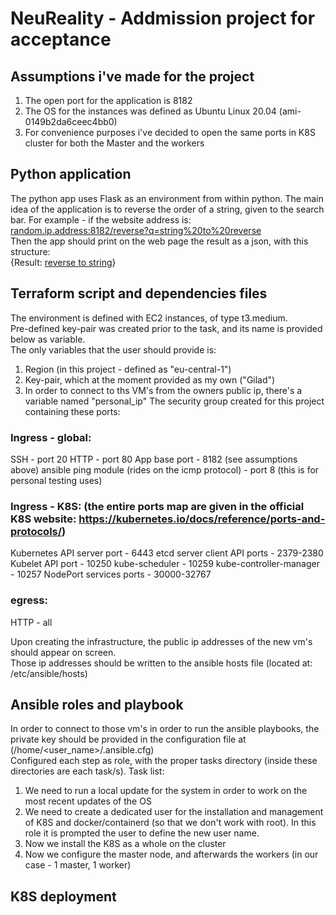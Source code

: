 # NeuReality - Addmission project for acceptance

## Assumptions i've made for the project
1. The open port for the application is 8182<br/>
2. The OS for the instances was defined as Ubuntu Linux 20.04 (ami-0149b2da6ceec4bb0)
3. For convenience purposes i've decided to open the same ports in K8S cluster for both the Master and the workers 

## Python application
The python app uses Flask as an environment from within python.
The main idea of the application is to reverse the order of a string, given to the search bar.
For example - if the website address is:  
<ins>random.ip.address:8182/reverse?q=string%20to%20reverse</ins><br/>Then the app should print on the web page the result as a json, with this structure:  
{Result: <ins>reverse to string</ins>}

## Terraform script and dependencies files
The environment is defined with EC2 instances, of type t3.medium.<br/>
Pre-defined key-pair was created prior to the task, and its name is provided below as variable. <br/>
The only variables that the user should provide is: <br/>
1. Region (in this project - defined as "eu-central-1")<br/>
2. Key-pair, which at the moment provided as my own ("Gilad")
3. In order to connect to ths VM's from the owners public ip, there's a variable named "personal_ip"
The security group created for this project containing these ports: <br/>

### Ingress - global:
SSH - port 20
HTTP - port 80
App base port - 8182 (see assumptions above)
ansible ping module (rides on the icmp protocol) - port 8 (this is for personal testing uses)
### Ingress - K8S: (the entire ports map are given in the official K8S website: https://kubernetes.io/docs/reference/ports-and-protocols/)
Kubernetes API server port - 6443
etcd server client API ports - 2379-2380
Kubelet API port - 10250
kube-scheduler - 10259
kube-controller-manager - 10257
NodePort services ports - 30000-32767
### egress:
HTTP - all

Upon creating the infrastructure, the public ip addresses of the new vm's should appear on screen.<br/>
Those ip addresses should be written to the ansible hosts file (located at: /etc/ansible/hosts)
## Ansible roles and playbook
In order to connect to those vm's in order to run the ansible playbooks, the private key should be provided in the configuration file at (/home/<user_name>/.ansible.cfg) <br/>
Configured each step as role, with the proper tasks directory (inside these directories are each task/s). Task list:<br/>
1. We need to run a local update for the system in order to work on the most recent updates of the OS<br/>
2. We need to create a dedicated user for the installation and management of K8S and docker/containerd (so that we don't work with root). In this role it is prompted the user to define the new user name. <br/>
3. Now we install the K8S as a whole on the cluster
4. Now we configure the master node, and afterwards the workers (in our case - 1 master, 1 worker)

## K8S deployment



